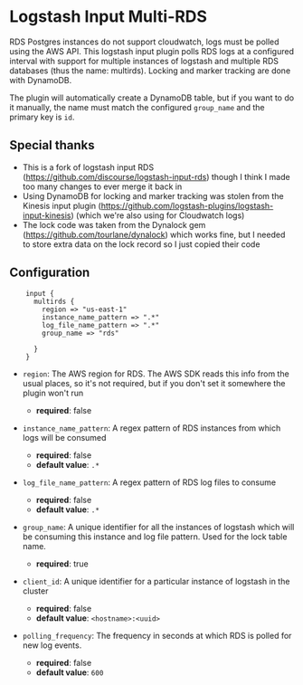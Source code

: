 # Logstash Input Multi-RDS

RDS Postgres instances do not support cloudwatch, logs must be polled using the AWS API. This logstash input plugin polls RDS logs at a configured interval with support for multiple instances of logstash and multiple RDS databases (thus the name: multirds). Locking and marker tracking are done with DynamoDB. 

The plugin will automatically create a DynamoDB table, but if you want to do it manually, the name must match the configured `group_name` and the primary key is `id`.

## Special thanks

* This is a fork of logstash input RDS (https://github.com/discourse/logstash-input-rds) though I think I made too many changes to ever merge it back in
* Using DynamoDB for locking and marker tracking was stolen from the Kinesis input plugin (https://github.com/logstash-plugins/logstash-input-kinesis) (which we're also using for Cloudwatch logs) 
* The lock code was taken from the Dynalock gem (https://github.com/tourlane/dynalock) which works fine, but I needed to store extra data on the lock record so I just copied their code

## Configuration

```
    input {
      multirds {
        region => "us-east-1"
        instance_name_pattern => ".*"
        log_file_name_pattern => ".*"
        group_name => "rds"

      }
    }
```

* `region`: The AWS region for RDS. The AWS SDK reads this info from the usual places, so it's not required, but if you don't set it somewhere the plugin won't run
  * **required**: false

* `instance_name_pattern`: A regex pattern of RDS instances from which logs will be consumed
  * **required**: false
  * **default value**: `.*`

* `log_file_name_pattern`: A regex pattern of RDS log files to consume
  * **required**: false
  * **default value**: `.*`

* `group_name`: A unique identifier for all the instances of logstash which will be consuming this instance and log file pattern. Used for the lock table name.
  * **required**: true

* `client_id`: A unique identifier for a particular instance of logstash in the cluster
  * **required**: false
  * **default value**: `<hostname>:<uuid>`

* `polling_frequency`: The frequency in seconds at which RDS is polled for new log events.
  * **required**: false
  * **default value**: `600`
